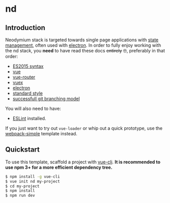 # nd

## Introduction

Neodymium stack is targeted towards single page applications with [state management](http://vuex.vuejs.org/en/intro.html), often used with [electron](http://electron.atom.io/).
In order to fully enjoy working with the nd stack, you **need** to have read these docs ~~entirely~~ 🤓, preferably in that order:

- [ES2015 syntax](https://babeljs.io/docs/learn-es2015/)
- [vue](http://vuejs.org/guide/)
- [vue-router](router.vuejs.org/en/index.html)
- [vuex](http://vuex.vuejs.org/en/index.html)
- [electron](http://electron.atom.io/)
- [standard style](https://github.com/feross/standard)
- [successfull git branching model](http://nvie.com/posts/a-successful-git-branching-model/)

You will also need to have:

- [ESLint](http://eslint.org/) installed.

If you just want to try out `vue-loader` or whip out a quick prototype, use the [webpack-simple](https://github.com/vuejs-templates/webpack-simple) template instead.

## Quickstart

To use this template, scaffold a project with [vue-cli](https://github.com/vuejs/vue-cli). **It is recommended to use npm 3+ for a more efficient dependency tree.**

``` bash
$ npm install -g vue-cli
$ vue init nd my-project
$ cd my-project
$ npm install
$ npm run dev
```
